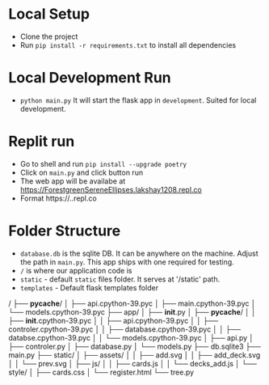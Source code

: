 # Local Setup
- Clone the project
- Run `pip install -r requirements.txt` to install all dependencies

# Local Development Run
- `python main.py` It will start the flask app in `development`. Suited for local development.

# Replit run
- Go to shell and run
    `pip install --upgrade poetry`
- Click on `main.py` and click button run
- The web app will be availabe at https://ForestgreenSereneEllipses.lakshay1208.repl.co
- Format https://<replname>.<username>.repl.co

# Folder Structure
- `database.db` is the sqlite DB. It can be anywhere on the machine. Adjust the path in `main.py`. This app ships with one required for testing.
- `/` is where our application code is
- `static` - default `static` files folder. It serves at '/static' path.
- `templates` - Default flask templates folder

/
├── __pycache__/
│   ├── api.cpython-39.pyc
│   ├── main.cpython-39.pyc
│   └── models.cpython-39.pyc
├── app/
│   ├── __init__.py
│   ├── __pycache__/
│   │   ├── __init__.cpython-39.pyc
│   │   ├── api.cpython-39.pyc
│   │   ├── controler.cpython-39.pyc
│   │   ├── database.cpython-39.pyc
│   │   ├── databse.cpython-39.pyc
│   │   └── models.cpython-39.pyc
│   ├── api.py
│   ├── controler.py
│   ├── database.py
│   └── models.py
├── db.sqlite3
├── main.py
├── static/
│   ├── assets/
│   │   ├── add.svg
│   │   ├── add_deck.svg
│   │   └── prev.svg
│   ├── js/
│   │   ├── cards.js
│   │   └── decks_add.js
│   └── style/
│       ├── cards.css
│   └── register.html
└── tree.py